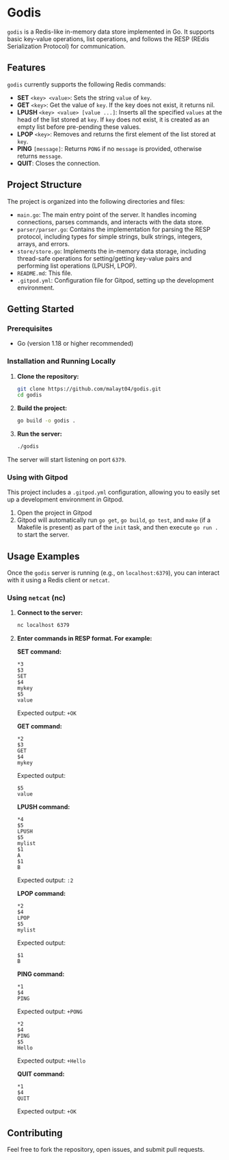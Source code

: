 # Godis

`godis` is a Redis-like in-memory data store implemented in Go. It supports basic key-value operations, list operations, and follows the RESP (REdis Serialization Protocol) for communication.

## Features

`godis` currently supports the following Redis commands:

- **SET** `<key> <value>`: Sets the string `value` of `key`.
- **GET** `<key>`: Get the value of `key`. If the key does not exist, it returns nil.
- **LPUSH** `<key> <value> [value ...]`: Inserts all the specified `values` at the head of the list stored at `key`. If `key` does not exist, it is created as an empty list before pre-pending these values.
- **LPOP** `<key>`: Removes and returns the first element of the list stored at `key`.
- **PING** `[message]`: Returns `PONG` if no `message` is provided, otherwise returns `message`.
- **QUIT**: Closes the connection.

## Project Structure

The project is organized into the following directories and files:

- `main.go`: The main entry point of the server. It handles incoming connections, parses commands, and interacts with the data store.
- `parser/parser.go`: Contains the implementation for parsing the RESP protocol, including types for simple strings, bulk strings, integers, arrays, and errors.
- `store/store.go`: Implements the in-memory data storage, including thread-safe operations for setting/getting key-value pairs and performing list operations (LPUSH, LPOP).
- `README.md`: This file.
- `.gitpod.yml`: Configuration file for Gitpod, setting up the development environment.

## Getting Started

### Prerequisites

- Go (version 1.18 or higher recommended)

### Installation and Running Locally

1. **Clone the repository:**
   ```bash
   git clone https://github.com/malayt04/godis.git
   cd godis
   ```

2. **Build the project:**
   ```bash
   go build -o godis .
   ```

3. **Run the server:**
   ```bash
   ./godis
   ```

The server will start listening on port `6379`.

### Using with Gitpod

This project includes a `.gitpod.yml` configuration, allowing you to easily set up a development environment in Gitpod.

1. Open the project in Gitpod
2. Gitpod will automatically run `go get`, `go build`, `go test`, and `make` (if a Makefile is present) as part of the `init` task, and then execute `go run .` to start the server.

## Usage Examples

Once the `godis` server is running (e.g., on `localhost:6379`), you can interact with it using a Redis client or `netcat`.

### Using `netcat` (nc)

1. **Connect to the server:**
   ```bash
   nc localhost 6379
   ```

2. **Enter commands in RESP format. For example:**

   **SET command:**
   ```
   *3
   $3
   SET
   $4
   mykey
   $5
   value
   ```
   Expected output: `+OK`

   **GET command:**
   ```
   *2
   $3
   GET
   $4
   mykey
   ```
   Expected output:
   ```
   $5
   value
   ```

   **LPUSH command:**
   ```
   *4
   $5
   LPUSH
   $5
   mylist
   $1
   A
   $1
   B
   ```
   Expected output: `:2`

   **LPOP command:**
   ```
   *2
   $4
   LPOP
   $5
   mylist
   ```
   Expected output:
   ```
   $1
   B
   ```

   **PING command:**
   ```
   *1
   $4
   PING
   ```
   Expected output: `+PONG`

   ```
   *2
   $4
   PING
   $5
   Hello
   ```
   Expected output: `+Hello`

   **QUIT command:**
   ```
   *1
   $4
   QUIT
   ```
   Expected output: `+OK`

## Contributing

Feel free to fork the repository, open issues, and submit pull requests.
